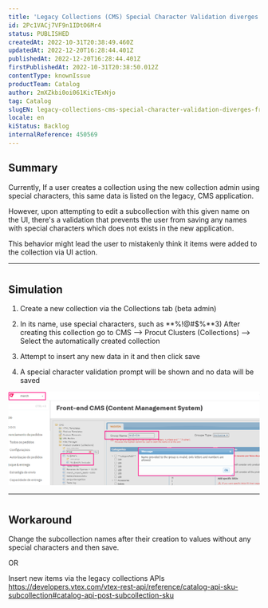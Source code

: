 ```yaml
---
title: 'Legacy Collections (CMS) Special Character Validation diverges from New Collections'
id: 2Pc1VACj7VF9n1IDtO6Mr4
status: PUBLISHED
createdAt: 2022-10-31T20:38:49.460Z
updatedAt: 2022-12-20T16:28:44.401Z
publishedAt: 2022-12-20T16:28:44.401Z
firstPublishedAt: 2022-10-31T20:38:50.012Z
contentType: knownIssue
productTeam: Catalog
author: 2mXZkbi0oi061KicTExNjo
tag: Catalog
slugEN: legacy-collections-cms-special-character-validation-diverges-from-new-collections
locale: en
kiStatus: Backlog
internalReference: 450569
---
```


## Summary



Currently, If a user creates a collection using the new collection admin using special characters, this same data is listed on the legacy, CMS application.

However, upon attempting to edit a subcollection with this given name on the UI, there's a validation that prevents the user from saving any names with special characters which does not exists in the new application.

This behavior might lead the user to mistakenly think it items were added to the collection via UI action.


* * *


#

## Simulation


1) Create a new collection via the Collections tab (beta admin)

2) In its name, use special characters, such as **%!@#$%**3) After creating this collection go to CMS --> Procut Clusters (Collections) --> Select the automatically created collection

4) Attempt to insert any new data in it and then click save

5) A special character validation prompt will be shown and no data will be saved

 ![](https://raw.githubusercontent.com/vtexdocs/known-issues/refs/heads/main/docs/en/known-issues/Catalog/legacy-collections-cms-special-character-validation-diverges-from-new-collections_1.png)



* * *


#

## Workaround


Change the subcollection names after their creation to values without any special characters and then save.

OR

Insert new items via the legacy collections APIs https://developers.vtex.com/vtex-rest-api/reference/catalog-api-sku-subcollection#catalog-api-post-subcollection-sku


